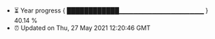 - ⏳ Year progress { ████████████▁▁▁▁▁▁▁▁▁▁▁▁▁▁▁▁▁▁ } 40.14 %
- ⏰ Updated on Thu, 27 May 2021 12:20:46 GMT

